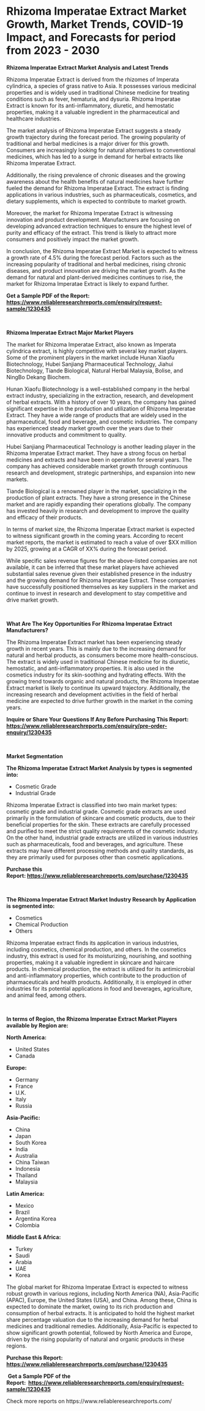 <p><h1>Rhizoma Imperatae Extract Market Growth, Market Trends, COVID-19 Impact, and Forecasts for period from 2023 - 2030</h1></p><p><strong>Rhizoma Imperatae Extract Market Analysis and Latest Trends</strong></p>
<p><p>Rhizoma Imperatae Extract is derived from the rhizomes of Imperata cylindrica, a species of grass native to Asia. It possesses various medicinal properties and is widely used in traditional Chinese medicine for treating conditions such as fever, hematuria, and dysuria. Rhizoma Imperatae Extract is known for its anti-inflammatory, diuretic, and hemostatic properties, making it a valuable ingredient in the pharmaceutical and healthcare industries.</p><p>The market analysis of Rhizoma Imperatae Extract suggests a steady growth trajectory during the forecast period. The growing popularity of traditional and herbal medicines is a major driver for this growth. Consumers are increasingly looking for natural alternatives to conventional medicines, which has led to a surge in demand for herbal extracts like Rhizoma Imperatae Extract.</p><p>Additionally, the rising prevalence of chronic diseases and the growing awareness about the health benefits of natural medicines have further fueled the demand for Rhizoma Imperatae Extract. The extract is finding applications in various industries, such as pharmaceuticals, cosmetics, and dietary supplements, which is expected to contribute to market growth.</p><p>Moreover, the market for Rhizoma Imperatae Extract is witnessing innovation and product development. Manufacturers are focusing on developing advanced extraction techniques to ensure the highest level of purity and efficacy of the extract. This trend is likely to attract more consumers and positively impact the market growth.</p><p>In conclusion, the Rhizoma Imperatae Extract Market is expected to witness a growth rate of 4.5% during the forecast period. Factors such as the increasing popularity of traditional and herbal medicines, rising chronic diseases, and product innovation are driving the market growth. As the demand for natural and plant-derived medicines continues to rise, the market for Rhizoma Imperatae Extract is likely to expand further.</p></p>
<p><strong>Get a Sample PDF of the Report:&nbsp; <a href="https://www.reliableresearchreports.com/enquiry/request-sample/1230435">https://www.reliableresearchreports.com/enquiry/request-sample/1230435</a></strong></p>
<p>&nbsp;</p>
<p><strong>Rhizoma Imperatae Extract Major Market Players</strong></p>
<p><p>The market for Rhizoma Imperatae Extract, also known as Imperata cylindrica extract, is highly competitive with several key market players. Some of the prominent players in the market include Hunan Xiaofu Biotechnology, Hubei Sanjiang Pharmaceutical Technology, Jiahui Biotechnology, Tiande Biological, Natural Herbal Malaysia, Bolise, and NingBo Dekang Biochem.</p><p>Hunan Xiaofu Biotechnology is a well-established company in the herbal extract industry, specializing in the extraction, research, and development of herbal extracts. With a history of over 10 years, the company has gained significant expertise in the production and utilization of Rhizoma Imperatae Extract. They have a wide range of products that are widely used in the pharmaceutical, food and beverage, and cosmetic industries. The company has experienced steady market growth over the years due to their innovative products and commitment to quality.</p><p>Hubei Sanjiang Pharmaceutical Technology is another leading player in the Rhizoma Imperatae Extract market. They have a strong focus on herbal medicines and extracts and have been in operation for several years. The company has achieved considerable market growth through continuous research and development, strategic partnerships, and expansion into new markets.</p><p>Tiande Biological is a renowned player in the market, specializing in the production of plant extracts. They have a strong presence in the Chinese market and are rapidly expanding their operations globally. The company has invested heavily in research and development to improve the quality and efficacy of their products.</p><p>In terms of market size, the Rhizoma Imperatae Extract market is expected to witness significant growth in the coming years. According to recent market reports, the market is estimated to reach a value of over $XX million by 2025, growing at a CAGR of XX% during the forecast period.</p><p>While specific sales revenue figures for the above-listed companies are not available, it can be inferred that these market players have achieved substantial sales revenue given their established presence in the industry and the growing demand for Rhizoma Imperatae Extract. These companies have successfully positioned themselves as key suppliers in the market and continue to invest in research and development to stay competitive and drive market growth.</p></p>
<p>&nbsp;</p>
<p><strong>What Are The Key Opportunities For Rhizoma Imperatae Extract Manufacturers?</strong></p>
<p><p>The Rhizoma Imperatae Extract market has been experiencing steady growth in recent years. This is mainly due to the increasing demand for natural and herbal products, as consumers become more health-conscious. The extract is widely used in traditional Chinese medicine for its diuretic, hemostatic, and anti-inflammatory properties. It is also used in the cosmetics industry for its skin-soothing and hydrating effects. With the growing trend towards organic and natural products, the Rhizoma Imperatae Extract market is likely to continue its upward trajectory. Additionally, the increasing research and development activities in the field of herbal medicine are expected to drive further growth in the market in the coming years.</p></p>
<p><strong>Inquire or Share Your Questions If Any Before Purchasing This Report: <a href="https://www.reliableresearchreports.com/enquiry/pre-order-enquiry/1230435">https://www.reliableresearchreports.com/enquiry/pre-order-enquiry/1230435</a></strong></p>
<p>&nbsp;</p>
<p><strong>Market Segmentation</strong></p>
<p><strong>The Rhizoma Imperatae Extract Market Analysis by types is segmented into:</strong></p>
<p><ul><li>Cosmetic Grade</li><li>Industrial Grade</li></ul></p>
<p><p>Rhizoma Imperatae Extract is classified into two main market types: cosmetic grade and industrial grade. Cosmetic grade extracts are used primarily in the formulation of skincare and cosmetic products, due to their beneficial properties for the skin. These extracts are carefully processed and purified to meet the strict quality requirements of the cosmetic industry. On the other hand, industrial grade extracts are utilized in various industries such as pharmaceuticals, food and beverages, and agriculture. These extracts may have different processing methods and quality standards, as they are primarily used for purposes other than cosmetic applications.</p></p>
<p><strong>Purchase this Report:&nbsp;<a href="https://www.reliableresearchreports.com/purchase/1230435">https://www.reliableresearchreports.com/purchase/1230435</a></strong></p>
<p>&nbsp;</p>
<p><strong>The Rhizoma Imperatae Extract Market Industry Research by Application is segmented into:</strong></p>
<p><ul><li>Cosmetics</li><li>Chemical Production</li><li>Others</li></ul></p>
<p><p>Rhizoma Imperatae extract finds its application in various industries, including cosmetics, chemical production, and others. In the cosmetics industry, this extract is used for its moisturizing, nourishing, and soothing properties, making it a valuable ingredient in skincare and haircare products. In chemical production, the extract is utilized for its antimicrobial and anti-inflammatory properties, which contribute to the production of pharmaceuticals and health products. Additionally, it is employed in other industries for its potential applications in food and beverages, agriculture, and animal feed, among others.</p></p>
<p>&nbsp;</p>
<p><strong>In terms of Region, the Rhizoma Imperatae Extract Market Players available by Region are:</strong></p>
<p>
    <p> <strong> North America: </strong>
        <ul>
            <li>United States</li>
            <li>Canada</li>
        </ul>
        </p> 
    <p> <strong> Europe: </strong>
        <ul>
            <li>Germany</li>
            <li>France</li>
            <li>U.K.</li>
            <li>Italy</li>
            <li>Russia</li>
        </ul>
        </p> 
    <p> <strong> Asia-Pacific: </strong>
        <ul>
            <li>China</li>
            <li>Japan</li>
            <li>South Korea</li>
            <li>India</li>
            <li>Australia</li>
            <li>China Taiwan</li>
            <li>Indonesia</li>
            <li>Thailand</li>
            <li>Malaysia</li>
        </ul>
        </p> 
    <p> <strong> Latin America: </strong>
        <ul>
            <li>Mexico</li>
            <li>Brazil</li>
            <li>Argentina Korea</li>
            <li>Colombia</li>
        </ul>
        </p> 
    <p> <strong> Middle East & Africa: </strong>
        <ul>
            <li>Turkey</li>
            <li>Saudi</li>
            <li>Arabia</li>
            <li>UAE</li>
            <li>Korea</li>
        </ul>
    </p>
    </p>
<p><p>The global market for Rhizoma Imperatae Extract is expected to witness robust growth in various regions, including North America (NA), Asia-Pacific (APAC), Europe, the United States (USA), and China. Among these, China is expected to dominate the market, owing to its rich production and consumption of herbal extracts. It is anticipated to hold the highest market share percentage valuation due to the increasing demand for herbal medicines and traditional remedies. Additionally, Asia-Pacific is expected to show significant growth potential, followed by North America and Europe, driven by the rising popularity of natural and organic products in these regions.</p></p>
<p><strong>Purchase this Report: <a href="https://www.reliableresearchreports.com/purchase/1230435">https://www.reliableresearchreports.com/purchase/1230435</a></strong></p>
<p>&nbsp;<strong>Get a Sample PDF of the Report:&nbsp;&nbsp;<a href="https://www.reliableresearchreports.com/enquiry/request-sample/1230435">https://www.reliableresearchreports.com/enquiry/request-sample/1230435</a></strong></p>
<p><strong></strong></p>
<p>Check more reports on https://www.reliableresearchreports.com/</p>